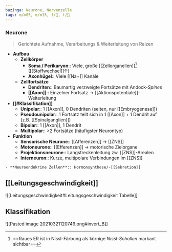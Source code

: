 ```yaml
---
bazinga: Neurone, Nervenzelle
tags: m/m05, m/m15, f/🧠, f/🔬
---
```

### Neurone
> Gerichtete Aufnahme, Verarbeitungs & Weiterleitung von Reizen
- **Aufbau**
	- **Zellkörper**
		- **Soma / Perikaryon**:: Viele, große [[Zellorganellen]][^1] ([[Stoffwechsel]]↑)
		- **Axonhügel**:: Viele [[Na+]] Kanäle
	- **Zellfortsätze**
		- **Dendriten**:: Baumartig verzweigte Fortsätze mit Andock-*Spines*
		- **[[Axon]]**:: Einzelner Fortsatz → [[Aktionspotentiale]]-Weiterleitung
- **[[#Klassifikation]]**
	- **Unipolar**:: 1 [[Axon]], 0 Dendriten (selten, nur [[Embryogenese]])
	- **Pseudounipolar**:: 1 Fortsatz teilt sich in 1 [[Axon]] + 1 Dendrit auf (z.B. [[Spinalganglien]])
	- **Bipolar**:: 1 [[Axon]], 1 Dendrit
	- **Multipolar**:: >2 Fortsätze (häufigster Neurontyp)
- **Funktion**
	- **Sensorische Neurone**:: [[Afferenzen]] → [[ZNS]]
	- **Motoneurone**:: [[Efferenzen]] → motorische Zielorgane
	- **Projektionsneurone**:: Langstreckenleitung zw. [[ZNS]]-Arealen
	- **Interneuron**:: Kurze, multipolare Verbindungen im [[ZNS]]
<!--SR:!2023-01-08,4,270-->
	- **Neuroendokrine Zellen**:: Hormonsynthese/-[[Sekretion]]

## [[Leitungsgeschwindigkeit]]
![[Leitungsgeschwindigkeit#Leitungsgeschwindigkeit Tabelle]]

## Klassifikation
	
![[Pasted image 20210321120749.png#invert_B]]


[^1]: ==Raues ER ist in Nissl-Färbung als körnige *Nissl-Schollen* markant sichtbar==